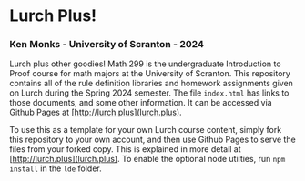 # Lurch Plus!

### Ken Monks - University of Scranton - 2024

Lurch plus other goodies! Math 299 is the undergraduate Introduction to Proof course for math majors at the University of Scranton.  This repository contains all of the rule definition libraries and homework assignments given on Lurch during the Spring 2024 semester.  The file `index.html` has links to those documents, and some other information.  It can be accessed via Github Pages at [http://lurch.plus](lurch.plus). 

To use this as a template for your own Lurch course content, simply fork this repository to your own account, and then use Github Pages to serve the files from your forked copy.  This is explained in more detail at [http://lurch.plus](lurch.plus). To enable the optional node utilties, run `npm install` in the `lde` folder.
